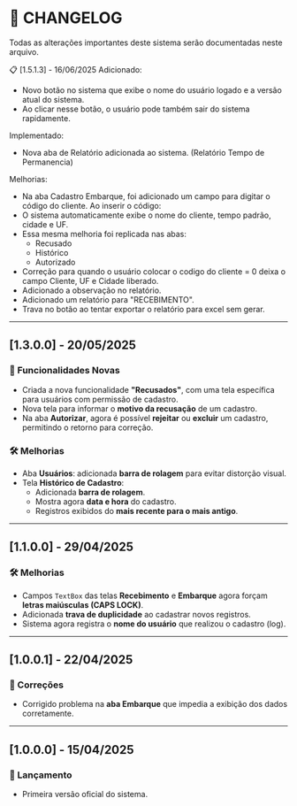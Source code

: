 # 📌 CHANGELOG

Todas as alterações importantes deste sistema serão documentadas neste arquivo.

📋 [1.5.1.3] - 16/06/2025 
Adicionado:
 - Novo botão no sistema que exibe o nome do usuário logado e a versão atual do sistema.
 - Ao clicar nesse botão, o usuário pode também sair do sistema rapidamente.

Implementado:
  - Nova aba de Relatório adicionada ao sistema. (Relatório Tempo de Permanencia)

Melhorias:
  - Na aba Cadastro Embarque, foi adicionado um campo para digitar o código do cliente. Ao inserir o código:
  - O sistema automaticamente exibe o nome do cliente, tempo padrão, cidade e UF.
  - Essa mesma melhoria foi replicada nas abas:
      - Recusado
      - Histórico
      - Autorizado
   - Correção para quando o usuário colocar o codigo do cliente = 0 deixa o campo Cliente, UF e Cidade liberado.
   - Adicionado a observação no relatório.
   - Adicionado um relatório para "RECEBIMENTO".
   - Trava no botão ao tentar exportar o relatório para excel sem gerar.
---

## [1.3.0.0] - 20/05/2025
### 🚀 Funcionalidades Novas
- Criada a nova funcionalidade **"Recusados"**, com uma tela específica para usuários com permissão de cadastro.
- Nova tela para informar o **motivo da recusação** de um cadastro.
- Na aba **Autorizar**, agora é possível **rejeitar** ou **excluir** um cadastro, permitindo o retorno para correção.

### 🛠️ Melhorias
- Aba **Usuários**: adicionada **barra de rolagem** para evitar distorção visual.
- Tela **Histórico de Cadastro**:
  - Adicionada **barra de rolagem**.
  - Mostra agora **data e hora** do cadastro.
  - Registros exibidos do **mais recente para o mais antigo**.

---

## [1.1.0.0] - 29/04/2025
### 🛠️ Melhorias
- Campos `TextBox` das telas **Recebimento** e **Embarque** agora forçam **letras maiúsculas (CAPS LOCK)**.
- Adicionada **trava de duplicidade** ao cadastrar novos registros.
- Sistema agora registra o **nome do usuário** que realizou o cadastro (log).

---

## [1.0.0.1] - 22/04/2025
### 🐞 Correções
- Corrigido problema na **aba Embarque** que impedia a exibição dos dados corretamente.

---

## [1.0.0.0] - 15/04/2025
### 🚀 Lançamento
- Primeira versão oficial do sistema.
